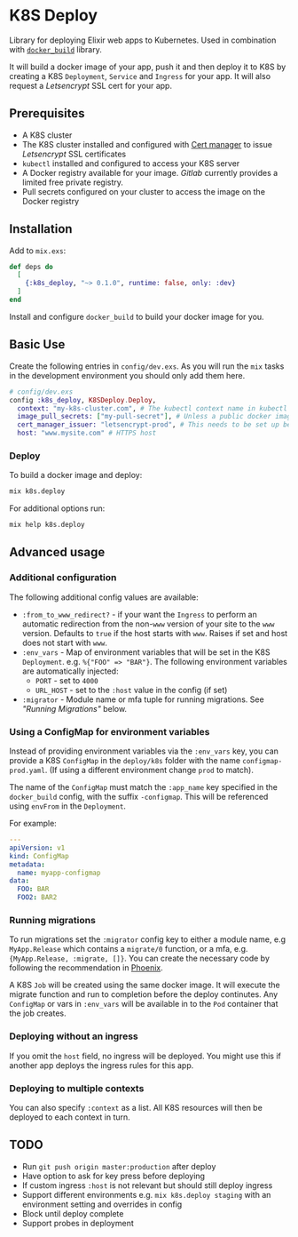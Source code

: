 # K8S Deploy

Library for deploying Elixir web apps to Kubernetes.  Used in combination with [`docker_build`](https://hex.pm/packages/docker_build) library.

It will build a docker image of your app, push it and then deploy it to K8S by creating a K8S `Deployment`, `Service` and `Ingress` for your app. It will also request a *Letsencrypt* SSL cert for your app.

## Prerequisites

  * A K8S cluster
  * The K8S cluster installed and configured with [Cert manager](https://cert-manager.io) to issue *Letsencrypt* SSL certificates
  * `kubectl` installed and configured to access your K8S server
  * A Docker registry available for your image.  *Gitlab* currently provides a limited
  free private registry.
  * Pull secrets configured on your cluster to access the image on the Docker registry

## Installation

Add to `mix.exs`:

```elixir
def deps do
  [
    {:k8s_deploy, "~> 0.1.0", runtime: false, only: :dev}
  ]
end
```

Install and configure `docker_build` to build your docker image for you.


## Basic Use

Create the following entries in `config/dev.exs`.  As you will run the `mix` tasks in the
development environment you should only add them here.

```elixir
# config/dev.exs
config :k8s_deploy, K8SDeploy.Deploy,
  context: "my-k8s-cluster.com", # The kubectl context name in kubectl
  image_pull_secrets: ["my-pull-secret"], # Unless a public docker image is used this must be set up before
  cert_manager_issuer: "letsencrypt-prod", # This needs to be set up before
  host: "www.mysite.com" # HTTPS host
```

### Deploy

To build a docker image and deploy:

```bash
mix k8s.deploy
```

For additional options run:

```bash
mix help k8s.deploy
```

## Advanced usage

### Additional configuration

The following additional config values are available:

  * `:from_to_www_redirect?` - if your want the `Ingress` to perform an automatic redirection from the non-`www` version of your site to the `www` version. Defaults to `true` if the host starts with `www`.  Raises if set and host does not start with `www`.
  * `:env_vars` - Map of environment variables that will be set in the K8S `Deployment`. e.g. `%{"FOO" => "BAR"}`.  The following
  environment variables are automatically injected:
    * `PORT` - set to `4000`
    * `URL_HOST` - set to the `:host` value in the config (if set)
  * `:migrator` - Module name or mfa tuple for running migrations.  See *"Running Migrations"* below.

### Using a ConfigMap for environment variables

Instead of providing environment variables via the `:env_vars` key, you can provide a K8S `ConfigMap` in the
`deploy/k8s` folder with the name `configmap-prod.yaml`.  (If using a different environment change `prod` to match).

The name of the `ConfigMap` must match the `:app_name` key specified in the `docker_build` config, with the suffix `-configmap`.
This will be referenced using `envFrom` in the `Deployment`.

For example:
```yaml
---
apiVersion: v1
kind: ConfigMap
metadata:
  name: myapp-configmap
data:
  FOO: BAR
  FOO2: BAR2
```

### Running migrations

To run migrations set the `:migrator` config key to either a module name, e.g `MyApp.Release` which contains a `migrate/0` function,
or a mfa, e.g. `{MyApp.Release, :migrate, []}`.  You can create the necessary code by following the recommendation
in [Phoenix](https://hexdocs.pm/phoenix/releases.html#ecto-migrations-and-custom-commands).

A K8S `Job` will be created using the same docker image. It will execute the migrate function and run to completion before the deploy continutes.  Any `ConfigMap` or vars in `:env_vars` will be available in to the `Pod` container that the job creates.

### Deploying without an ingress

If you omit the `host` field, no ingress will be deployed.  You might use this if another app deploys the ingress
rules for this app.

### Deploying to multiple contexts

You can also specify `:context` as a list.  All K8S resources will then be deployed to each context in turn.

## TODO

* Run `git push origin master:production` after deploy
* Have option to ask for key press before deploying
* If custom ingress `:host` is not relevant but should still deploy ingress
* Support different environments e.g. `mix k8s.deploy staging` with an environment setting and overrides in config
* Block until deploy complete
* Support probes in deployment
